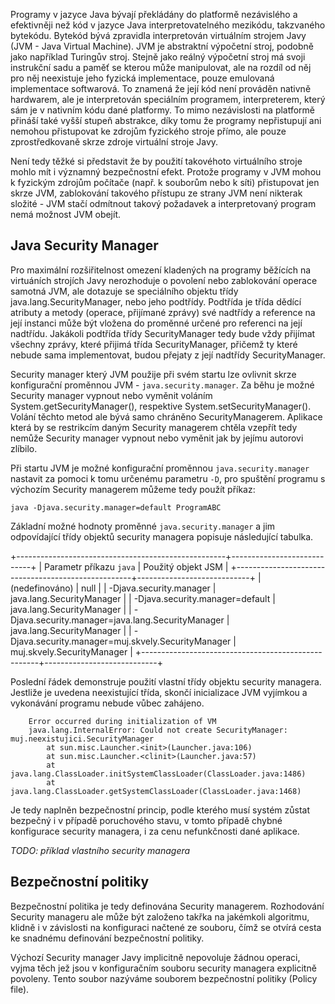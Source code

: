 Programy v jazyce Java bývají překládány do platformě nezávislého a efektivněji než kód v jazyce Java interpretovatelného mezikódu, takzvaného bytekódu. Bytekód bývá zpravidla interpretován virtuálním strojem Javy (JVM - Java Virtual Machine). JVM je abstraktní výpočetní stroj, podobně jako například Turingův stroj. Stejně jako reálný výpočetní stroj má svoji instrukční sadu a paměť se kterou může manipulovat, ale na rozdíl od něj pro něj neexistuje jeho fyzická implementace, pouze emulovaná implementace softwarová. To znamená že její kód není prováděn nativně hardwarem, ale je interpretován speciálním programem, interpreterem, který sám je v nativním kódu dané platformy. To mimo nezávislosti na platformě přináší také vyšší stupeň abstrakce, díky tomu že programy nepřistupují ani nemohou přistupovat ke zdrojům fyzického stroje přímo, ale pouze zprostředkovaně skrze zdroje virtuální stroje Javy.

Není tedy těžké si představit že by použití takovéhoto virtuálního stroje mohlo mít i významný bezpečnostní efekt. Protože programy v JVM mohou k fyzickým zdrojům počítače (např. k souborům nebo k síti) přistupovat jen skrze JVM, zablokování takového přístupu ze strany JVM není nikterak složité - JVM stačí odmítnout takový požadavek a interpretovaný program nemá možnost JVM obejít.

## Java Security Manager ##
Pro maximální rozšiřitelnost omezení kladených na programy běžících na virtuáních strojích Javy nerozhoduje o povolení nebo zablokování operace samotná JVM, ale dotazuje se speciálního objektu třídy java.lang.SecurityManager, nebo jeho podtřídy. Podtřída je třída dědící atributy a metody (operace, přijímané zprávy) své nadtřídy a reference na její instanci může být vložena do proměnné určené pro referenci na její nadtřídu. Jakákoli podtřída třídy SecurityManager tedy bude vždy přijímat všechny zprávy, které přijimá třída SecurityManager, přičemž ty které nebude sama implementovat, budou přejaty z její nadtřídy SecurityManager.

Security manager který JVM použije při svém startu lze ovlivnit skrze konfigurační proměnnou JVM - `java.security.manager`. Za běhu je možné Security manager vypnout nebo vyměnit voláním System.getSecurityManager(), respektive System.setSecurityManager(). Volání těchto metod ale bývá samo chráněno SecurityManagerem. Aplikace která by se restrikcím daným Security managerem chtěla vzepřít tedy nemůže Security manager vypnout nebo vyměnit jak by jejímu autorovi zlíbilo.

Při startu JVM je možné konfigurační proměnnou `java.security.manager` nastavit za pomoci k tomu určenému parametru `-D`, pro spuštění programu s výchozím Security managerem můžeme tedy
použít příkaz:

`java -Djava.security.manager=default ProgramABC`

Základní možné hodnoty proměnné `java.security.manager` a jim odpovídající třídy objektů security managera popisuje následující tabulka.

+----------------------------------------------------+----------------------------+
| Parametr příkazu `java`                            | Použitý objekt JSM         |
+----------------------------------------------------+----------------------------+
| (nedefinováno)                                     | null                       |
| -Djava.security.manager                            | java.lang.SecurityManager  |
| -Djava.security.manager=default                    | java.lang.SecurityManager  |
| -Djava.security.manager=java.lang.SecurityManager  | java.lang.SecurityManager  |
| -Djava.security.manager=muj.skvely.SecurityManager | muj.skvely.SecurityManager |
+----------------------------------------------------+----------------------------+

Poslední řádek demonstruje použití vlastní třídy objektu security managera. Jestliže je uvedena neexistující třída, skončí inicializace JVM vyjímkou a vykonávání programu nebude vůbec zahájeno.

        Error occurred during initialization of VM
        java.lang.InternalError: Could not create SecurityManager: muj.neexistujici.SecurityManager
            at sun.misc.Launcher.<init>(Launcher.java:106)
            at sun.misc.Launcher.<clinit>(Launcher.java:57)
            at java.lang.ClassLoader.initSystemClassLoader(ClassLoader.java:1486)
            at java.lang.ClassLoader.getSystemClassLoader(ClassLoader.java:1468)

Je tedy naplněn bezpečnostní princip, podle kterého musí systém zůstat bezpečný i v případě poruchového stavu, v tomto případě chybné konfigurace security managera, i za cenu nefunkčnosti dané aplikace.

*TODO: příklad vlastního security managera*

## Bezpečnostní politiky ##

Bezpečnostní politika je tedy definována Security managerem. Rozhodování Security manageru ale může být založeno takřka na jakémkoli algoritmu, klidně i v závislosti na konfiguraci načtené ze souboru, čímž se otvírá cesta ke snadnému definování bezpečnostní politiky.

Výchozí Security manager Javy implicitně nepovoluje žádnou operaci, vyjma těch jež jsou v konfiguračním souboru security managera explicitně povoleny. Tento soubor nazýváme souborem bezpečnostní politiky (Policy file).




